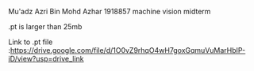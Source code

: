 Mu'adz Azri Bin Mohd Azhar 1918857 machine vision midterm

.pt is larger than 25mb

Link to .pt file :https://drive.google.com/file/d/1O0vZ9rhqO4wH7goxGqmuVuMarHbIP-iD/view?usp=drive_link
